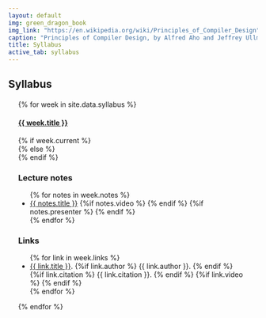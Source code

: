 ```yaml
---
layout: default
img: green_dragon_book
img_link: "https://en.wikipedia.org/wiki/Principles_of_Compiler_Design"
caption: "Principles of Compiler Design, by Alfred Aho and Jeffrey Ullman, published in 1977, is the classic textbook on compilers."
title: Syllabus
active_tab: syllabus
---
```


## Syllabus

<style type="text/css">
    .bs-example{
        margin: 20px;
    }
</style>

<div class="bs-example">
    <div class="panel-group" id="accordion">
        {% for week in site.data.syllabus %}
            <div class="panel panel-default">
                <div class="panel-heading">
                    <h4 class="panel-title">
                        <a data-toggle="collapse" data-parent="#accordion" href="#{{ week.tag }}">{{ week.title }}</a>
                    </h4>
                </div>
                {% if week.current %}
                <div id="{{ week.tag }}" class="panel-collapse collapse in">
                {% else %}
                <div id="{{ week.tag }}" class="panel-collapse collapse">
                {% endif %}
                    <div class="well">
                        <div class="panel panel-default">
                          <div class="panel-heading">
                            <h3 class="panel-title">Lecture notes</h3>
                          </div>
                          <ul class="list-group">
                          {% for notes in week.notes %}
                            <li class="list-group-item"> <a href="{{ notes.url }}">{{ notes.title }}</a>
                                {%if notes.video %}
                                    <a href="{{ notes.video }}"><span class="glyphicon glyphicon-film"></span></a>
                                {% endif %}
                                {%if notes.presenter %}
                                    <a href="{{ notes.presenter }}"><span class="glyphicon glyphicon-play-circle"></span></a>
                                {% endif %}
                            </li>
                          {% endfor %}
                          </ul>
                          <div class="panel-heading">
                            <h3 class="panel-title">Links</h3>
                          </div>
                          <ul class="list-group">
                          {% for link in week.links %}
                            <li class="list-group-item"> <a href="{{ link.url }}">{{ link.title }}</a>.
                                {%if link.author %}
                                    {{ link.author }}.
                                {% endif %}
                                {%if link.citation %}
                                    {{ link.citation }}.
                                {% endif %}
                                {%if link.video %}
                                    <a href="{{ link.video }}"><span class="glyphicon glyphicon-film"></span></a>
                                {% endif %}
                            </li>
                          {% endfor %}
                          </ul>
                        </div>
                    </div>
                </div>
            </div>
        {% endfor %}
    </div>
</div>

